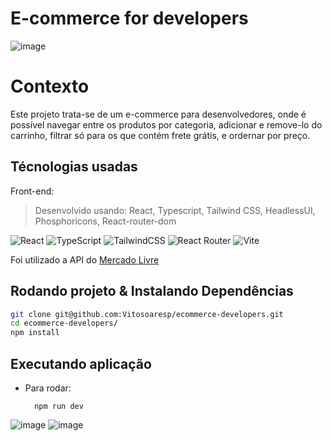 # E-commerce for developers

![image](https://user-images.githubusercontent.com/23152592/204630736-abc4b6f1-4fdc-4e96-8a13-aface499800d.png)


# Contexto
Este projeto trata-se de um e-commerce para desenvolvedores, onde é possível navegar entre os produtos por categoria, adicionar e remove-lo do carrinho, filtrar só para os que contém frete grátis, e ordernar por preço.

## Técnologias usadas

Front-end:
> Desenvolvido usando: React, Typescript, Tailwind CSS, HeadlessUI, Phosphoricons, React-router-dom

![React](https://img.shields.io/badge/react-%2320232a.svg?style=for-the-badge&logo=react&logoColor=%2361DAFB)
![TypeScript](https://img.shields.io/badge/typescript-%23007ACC.svg?style=for-the-badge&logo=typescript&logoColor=white)
![TailwindCSS](https://img.shields.io/badge/tailwindcss-%2338B2AC.svg?style=for-the-badge&logo=tailwind-css&logoColor=white)
![React Router](https://img.shields.io/badge/React_Router-CA4245?style=for-the-badge&logo=react-router&logoColor=white)
![Vite](https://img.shields.io/badge/vite-%23646CFF.svg?style=for-the-badge&logo=vite&logoColor=white)

Foi utilizado a API do [Mercado Livre](https://developers.mercadolivre.com.br/pt_br/api-docs-pt-br)

## Rodando projeto & Instalando Dependências

```bash
git clone git@github.com:Vitosoaresp/ecommerce-developers.git
cd ecommerce-developers/
npm install
``` 
## Executando aplicação

* Para rodar:

  ```
    npm run dev
  ```

![image](https://user-images.githubusercontent.com/23152592/204630801-dec8b4b3-3bab-42c8-b6f4-454bd1843ec0.png)
![image](https://user-images.githubusercontent.com/23152592/204630883-9dfa2455-a766-4c69-a03d-4c62a84c413d.png)

